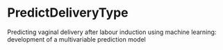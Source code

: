 # PredictDeliveryType
Predicting vaginal delivery after labour induction using machine learning: development of a multivariable prediction model
